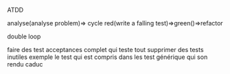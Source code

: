 ATDD

analyse(analyse problem)=>
cycle red(write a falling test)=>green()=>refactor

double loop

faire des test acceptances complet qui teste tout
supprimer des tests inutiles exemple le test qui est compris dans les test générique
qui son rendu caduc 
